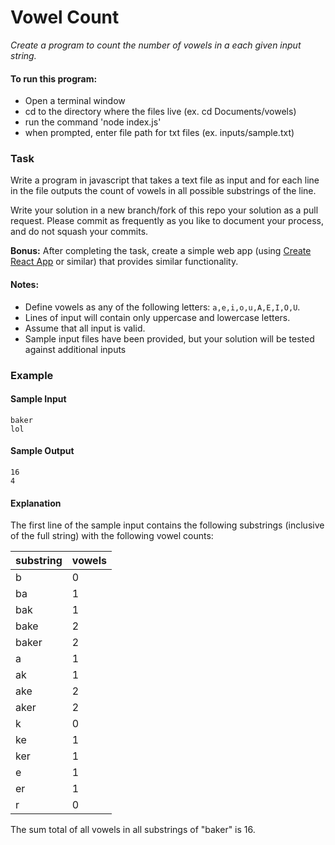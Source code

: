 # Vowel Count

*Create a program to count the number of vowels in a each given input string.*


#### To run this program:
* Open a terminal window
* cd to the directory where the files live (ex. cd Documents/vowels)
* run the command 'node index.js'
* when prompted, enter file path for txt files (ex. inputs/sample.txt)

### Task

Write a program in javascript that takes a text file as input and for each line in the file outputs the count of vowels in all possible substrings of the line.

Write your solution in a new branch/fork of this repo your solution as a pull request. Please commit as frequently as you like to document your process, and do not squash your commits.

**Bonus:** After completing the task, create a simple web app (using [Create React App](https://github.com/facebook/create-react-app) or similar) that provides similar functionality.

#### Notes:
* Define vowels as any of the following letters: `a,e,i,o,u,A,E,I,O,U`.
* Lines of input will contain only uppercase and lowercase letters.
* Assume that all input is valid.
* Sample input files have been provided, but your solution will be tested against additional inputs

### Example
#### Sample Input
```
baker
lol
```

#### Sample Output
```
16
4
```

#### Explanation
The first line of the sample input contains the following substrings (inclusive of the full string) with the following vowel counts:

| substring | vowels |
| --- | --- |
| b | 0 |
| ba | 1 |
| bak | 1 |
| bake | 2 |
| baker | 2 |
| a | 1 |
| ak | 1 |
| ake | 2 |
| aker | 2 |
| k | 0 |
| ke | 1 |
| ker | 1 |
| e | 1 |
| er | 1 |
| r | 0 |

The sum total of all vowels in all substrings of "baker" is 16.
